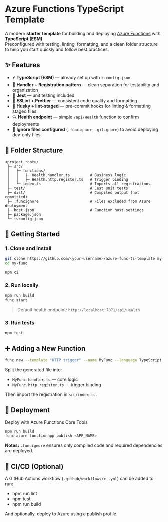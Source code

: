 # Azure Functions TypeScript Template

A modern **starter template** for building and deploying [Azure Functions](https://learn.microsoft.com/azure/azure-functions/) with **TypeScript (ESM)**.  
Preconfigured with testing, linting, formatting, and a clean folder structure to help you start quickly and follow best practices.

## ✨ Features

- ⚡ **TypeScript (ESM)** — already set up with `tsconfig.json`
- 🧩 **Handler + Registration pattern** — clean separation for testability and organization
- 🧪 **Jest** — unit testing included
- 📝 **ESLint + Prettier** — consistent code quality and formatting
- 🐶 **Husky + lint-staged** — pre-commit hooks for linting & formatting staged files
- 🔍 **Health endpoint** — simple `/api/Health` function to confirm deployments
- 🚫 **Ignore files configured** (`.funcignore`, `.gitignore`) to avoid deploying dev-only files

## 📂 Folder Structure
```text
<project_root>/
 ├─ src/
 │   ├─ functions/
 │   │   ├─ Health.handler.ts         # Business logic
 │   │   ├─ Health.http.register.ts   # Trigger binding
 │   └─ index.ts                      # Imports all registrations
 ├─ test/                             # Jest unit tests
 ├─ dist/                             # Compiled output (not committed)
 ├─ .funcignore                       # Files excluded from Azure deployment
 ├─ host.json                         # Function host settings
 ├─ package.json
 └─ tsconfig.json
```
## 🚀 Getting Started

### 1. Clone and install
```bash
git clone https://github.com/<your-username>/azure-func-ts-template my-func
cd my-func

npm ci
```

### 2. Run locally
```bash
npm run build
func start
```
> Default health endpoint: `http://localhost:7071/api/Health`

### 3. Run tests
```bash
npm test
```

## ➕ Adding a New Function
```bash
func new --template "HTTP trigger" --name MyFunc --language TypeScript --output src/functions
```
Split the generated file into:
- `MyFunc.handler.ts` — core logic
- `MyFunc.http.register.ts` — trigger binding

Then import the registration in `src/index.ts`.

## 🚢 Deployment

Deploy with Azure Functions Core Tools
```bash
npm run build
func azure functionapp publish <APP_NAME>
```
**Notes:** `.funcignore` ensures only compiled code and required dependencies are deployed.

## 🔄 CI/CD (Optional)

A GitHub Actions workflow (`.github/workflows/ci.yml`) can be added to run:
- npm run lint
- npm test
- npm run build

And optionally, deploy to Azure using a publish profile.
